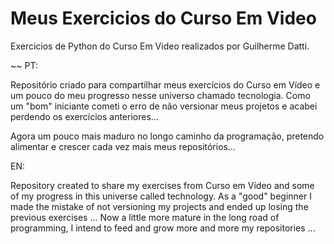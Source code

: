 # Meus Exercicios do Curso Em Video
 Exercicios de Python do Curso Em Video realizados por Guilherme Datti.

~~
PT:

Repositório criado para compartilhar meus exercícios do Curso em Vídeo e um pouco do meu progresso nesse universo chamado tecnologia. Como um "bom" iniciante cometi o erro de não versionar meus projetos e acabei perdendo os exercícios anteriores...

Agora um pouco mais maduro no longo caminho da programação, pretendo alimentar e crescer cada vez mais meus repositórios...


EN:

Repository created to share my exercises from Curso em Vídeo and some of my progress in this universe called technology. As a "good" beginner I made the mistake of not versioning my projects and ended up losing the previous exercises ... Now a little more mature in the long road of programming, I intend to feed and grow more and more my repositories ...

